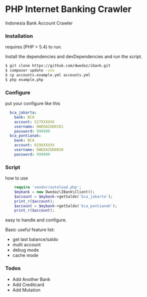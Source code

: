 PHP Internet Banking Crawler
==================================
Indonesia Bank Account Crawler


### Installation

requires [PHP > 5.4) to run.

Install the dependencies and devDependencies and run the script.

```sh
$ git clone https://github.com/dwedaz/ibank.git
$ composer update -vvv
$ cp accounts.example.yml accounts.yml
$ php example.php
```

### Configure
put your configure like this

```yaml
  bca_jakarta:
    bank: BCA
    account: 527XXXXXX
    username: DWEDAZUD0101
    password: 999999
  bca_pontianak:
    bank: BCA
    account: 029XXXXXX
    username: DWEDAZUD0020
    password: 999999
```
### Script
how to use
```php
 	require 'vendor/autoload.php';
	$mybank = new Dwedaz\IBank\Client();
	$account = $mybank->getSaldo('bca_jakarta');
	print_r($account);
	$account = $mybank->getSaldo('bca_pontianak');
	print_r($account);
```


easy to handle and configure.

Basic useful feature list:

 * get last balance/saldo
 * multi account 
 * debug mode
 * cache mode

### Todos

 - Add Another Bank
 - Add Creditcard
 - Add Mutation
